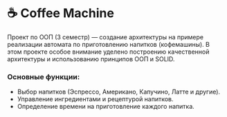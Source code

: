 # ☕️ Coffee Machine

Проект по ООП (3 семестр) — создание архитектуры на примере реализации автомата по приготовлению напитков (кофемашины). В этом проекте особое внимание уделено построению качественной архитектуры и использованию принципов ООП и SOLID.

### Основные функции:
- Выбор напитков (Эспрессо, Американо, Капучино, Латте и другие).
- Управление ингредиентами и рецептурой напитков.
- Определение времени на приготовление каждого напитка.
